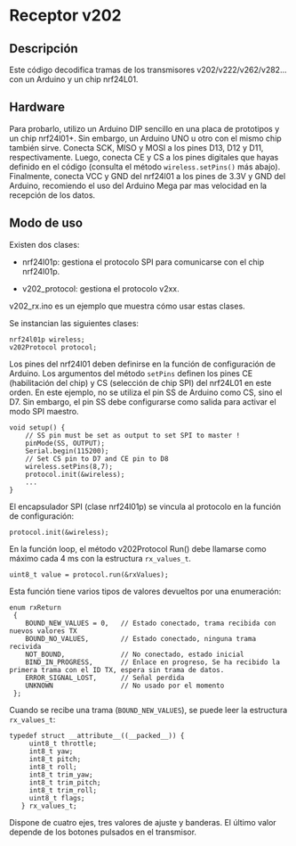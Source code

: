 Receptor v202
==========

Descripción
--------------------

Este código decodifica tramas de los transmisores v202/v222/v262/v282... con un Arduino y un chip nrf24L01.

Hardware
--------------------

Para probarlo, utilizo un Arduino DIP sencillo en una placa de prototipos y un chip nrf24l01+. Sin embargo, un Arduino UNO u otro con el mismo chip también sirve. Conecta SCK, MISO y MOSI a los pines D13, D12 y D11, respectivamente. Luego, conecta CE y CS a los pines digitales que hayas definido en el código (consulta el método `wireless.setPins()` más abajo). Finalmente, conecta VCC y GND del nrf24l01 a los pines de 3.3V y GND del Arduino, recomiendo el uso del Arduino Mega par mas velocidad en la recepción de los datos.

Modo de uso
--------------------

Existen dos clases:

  * nrf24l01p: gestiona el protocolo SPI para comunicarse con el chip nrf24l01p.

  * v202_protocol: gestiona el protocolo v2xx.

v202_rx.ino es un ejemplo que muestra cómo usar estas clases.

Se instancian las siguientes clases:

    nrf24l01p wireless;
    v202Protocol protocol;

Los pines del nrf24l01 deben definirse en la función de configuración de Arduino. Los argumentos del método `setPins` definen los pines CE (habilitación del chip) y CS (selección de chip SPI) del nrf24L01 en este orden. En este ejemplo, no se utiliza el pin SS de Arduino como CS, sino el D7. Sin embargo, el pin SS debe configurarse como salida para activar el modo SPI maestro.

    void setup() {
        // SS pin must be set as output to set SPI to master !
        pinMode(SS, OUTPUT);
        Serial.begin(115200);
        // Set CS pin to D7 and CE pin to D8
        wireless.setPins(8,7);
        protocol.init(&wireless);
        ...
    }

El encapsulador SPI (clase nrf24l01p) se vincula al protocolo en la función de configuración:

    protocol.init(&wireless);

En la función loop, el método v202Protocol Run() debe llamarse como máximo cada 4 ms con la estructura `rx_values_t`.

    uint8_t value = protocol.run(&rxValues);

Esta función tiene varios tipos de valores devueltos por una enumeración:

    enum rxReturn
     {
        BOUND_NEW_VALUES = 0,   // Estado conectado, trama recibida con nuevos valores TX
        BOUND_NO_VALUES,        // Estado conectado, ninguna trama recivida
        NOT_BOUND,              // No conectado, estado inicial
        BIND_IN_PROGRESS,       // Enlace en progreso, Se ha recibido la primera trama con el ID TX, espera sin trama de datos.
        ERROR_SIGNAL_LOST,      // Señal perdida
        UNKNOWN                 // No usado por el momento
     };

Cuando se recibe una trama (`BOUND_NEW_VALUES`), se puede leer la estructura `rx_values_t`:

    typedef struct __attribute__((__packed__)) {
         uint8_t throttle;
         int8_t yaw;
         int8_t pitch;
         int8_t roll;
         int8_t trim_yaw;
         int8_t trim_pitch;
         int8_t trim_roll;
         uint8_t flags;
       } rx_values_t;

Dispone de cuatro ejes, tres valores de ajuste y banderas. El último valor depende de los botones pulsados ​​en el transmisor.

